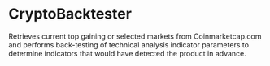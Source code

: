# CryptoBacktester

Retrieves current top gaining or selected markets from Coinmarketcap.com and performs back-testing of technical analysis indicator parameters to determine indicators that would have detected the product in advance.
